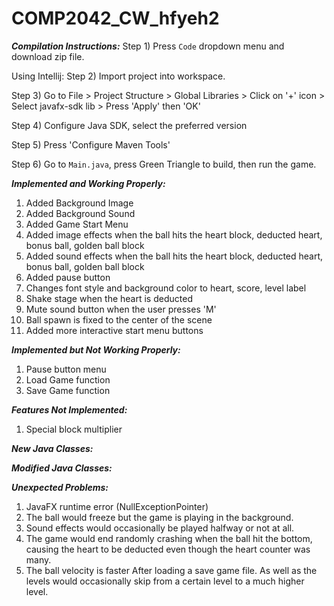 # COMP2042_CW_hfyeh2

***Compilation Instructions:***
Step 1) Press `Code` dropdown menu and download zip file.

Using Intellij:
Step 2) Import project into workspace.

Step 3) Go to File > Project Structure > Global Libraries > Click on '+' icon > Select javafx-sdk lib > Press 'Apply' then 'OK'

Step 4) Configure Java SDK, select the preferred version

Step 5) Press 'Configure Maven Tools'

Step 6) Go to `Main.java`, press Green Triangle to build, then run the game.

***Implemented and Working Properly:***
1) Added Background Image
2) Added Background Sound
3) Added Game Start Menu
4) Added image effects when the ball hits the heart block, deducted heart, bonus ball, golden ball block
5) Added sound effects when the ball hits the heart block, deducted heart, bonus ball, golden ball block
6) Added pause button
7) Changes font style and background color to heart, score, level label
8) Shake stage when the heart is deducted
9) Mute sound button when the user presses 'M'
10) Ball spawn is fixed to the center of the scene
11) Added more interactive start menu buttons

***Implemented but Not Working Properly:***
1) Pause button menu
2) Load Game function
3) Save Game function

***Features Not Implemented:***
1) Special block multiplier

***New Java Classes:***

***Modified Java Classes:***

***Unexpected Problems:***
1) JavaFX runtime error (NullExceptionPointer)
2) The ball would freeze but the game is playing in the background.
3) Sound effects would occasionally be played halfway or not at all.
4) The game would end randomly crashing when the ball hit the bottom, causing the heart to be deducted even though the heart counter was many.
5) The ball velocity is faster After loading a save game file. As well as the levels would occasionally skip from a certain level to a much higher level.
